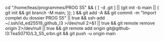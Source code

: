 cd "/home/teas/programmes/PROG S5" && { [ -d .git ] || (git init -b main || { git init && git branch -M main; }); } && git add -A && git commit -m "Import complet du dossier PROG S5" || true && ssh-add ~/.ssh/id_ed25519_github_l3 >/dev/null 2>&1 || true && git remote remove origin 2>/dev/null || true && git remote add origin git@github-l3:TeaS0710/L3_S5_srbn.git && git push -u origin main
